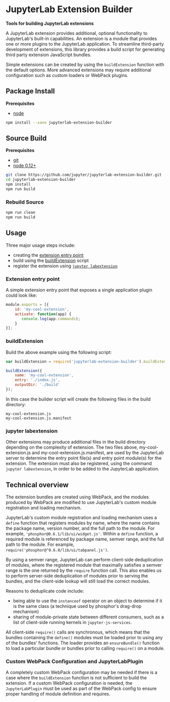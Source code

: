 # JupyterLab Extension Builder

**Tools for building JupyterLab extensions**

A JupyterLab extension provides additional, optional functionality to 
JupyterLab's built-in capabilities. An extension is a module that provides 
one or more plugins to the JupyterLab application. To streamline third-party 
development of extensions, this library provides a build script for generating 
third party extension JavaScript bundles.  

Simple extensions can be created by using the `buildExtension` function
with the default options.  More advanced extensions may require additional
configuration such as custom loaders or WebPack plugins.


## Package Install

**Prerequisites**
- [node](http://nodejs.org/)

```bash
npm install --save jupyterlab-extension-builder
```


## Source Build

**Prerequisites**
- [git](http://git-scm.com/)
- [node 0.12+](http://nodejs.org/)

```bash
git clone https://github.com/jupyter/jupyterlab-extension-builder.git
cd jupyterlab-extension-builder
npm install
npm run build
```
### Rebuild Source

```bash
npm run clean
npm run build
```


## Usage

Three major usage steps include:
- creating the [extension entry point](#extension-entry-point)
- build using the [buildExtension](#buildExtension) script
- register the extension using [`jupyter labextension`](#jupyter-labextension)

### Extension entry point
A simple extension entry point that exposes a single application plugin could 
look like: 

```javascript
module.exports = [{
    id: 'my-cool-extension',
    activate: function(app) {
       console.log(app.commands);
    }
}];
```

### buildExtension
Build the above example using the following script:

```javascript
var buildExtension = require('jupyterlab-extension-builder').buildExtension;

buildExtension({
    name: 'my-cool-extension',
    entry: './index.js',
    outputDir: './build'
});
```

In this case the builder script will create the following files in the build
directory:

```
my-cool-extension.js
my-cool-extension.js.manifest
```

### jupyter labextension
Other extensions may produce additional files in the build directory
depending on the complexity of extension.  The two files above, 
my-cool-extension.js and my-cool-extension.js.manifest,
are used by the JupyterLab server to determine the entry point file(s) and 
entry point module(s) for the extension.  The extension must also be registered, using the command `jupyter labextension`, in order to be added to 
the JupyterLab application.


## Technical overview

The extension bundles are created using WebPack, and the modules produced by WebPack are modified to use JupyterLab's custom module registration and loading mechanism. 

JupyterLab's custom module registration and loading mechanism uses a `define` 
function that registers modules by name, where the name contains the package 
name, version number, and the full path to the module.  For example, 
`'phosphor@0.6.1/lib/ui/widget.js'`.  Within a `define` function, a required 
module is referenced by package name, semver range, and the full path to the 
module.  For example, `require('phosphor@^0.6.0/lib/ui/tabpanel.js')`.  

By using a semver range, JupyterLab can perform client-side deduplication of 
modules, where the registered module that maximally satisfies a semver range 
is the one  returned by the `require` function call.  This also enables us to 
perform  server-side deduplication of modules prior to serving the bundles, 
and the client-side lookup will still load the correct modules.  

Reasons to deduplicate code include:

- being able to use the `instanceof` operator on an object to determine if it is the same class (a technique used by phosphor's drag-drop mechanism)
- sharing of module-private state between different consumers, such as a list of client-side running kernels in `jupyter-js-services`.

All client-side `require()` calls are synchronous, which means that the 
bundles containing the `define()` modules must be loaded prior to using
any of the bundles' functions.  The loader provides an `ensureBundle()` 
function to load a particular bundle or bundles prior to calling `require()` on
a module.

### Custom WebPack Configuration and JupyterLabPlugin
A completely custom WebPack configuration may be needed if there is a case 
where the `buildExtension` function is not sufficient to build the extension. 
If a custom WebPack configuration is needed, the `JupyterLabPlugin` must be 
used as part of the WebPack config to ensure proper handling of module 
definition and requires.
